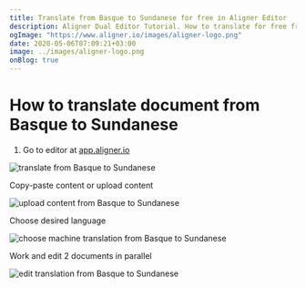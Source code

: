 ```yaml
---
title: Translate from Basque to Sundanese for free in Aligner Editor
description: Aligner Dual Editor Tutorial. How to translate for free from Basque to Sundanese. Aligner is multilingual document management platform. 
ogImage: "https://www.aligner.io/images/aligner-logo.png"
date: 2020-05-06T07:09:21+03:00
image: ../images/aligner-logo.png
onBlog: true
---
```


# How to translate document from Basque to Sundanese

1. Go to editor at [app.aligner.io](https://app.aligner.io "Aligner App web page")

![translate from Basque to Sundanese](../aligner-blank-editor.png "translate from Basque to Sundanese")

Copy-paste content or upload content

![upload content from Basque to Sundanese](../aligner-uploaded-document.png "upload content from Basque to Sundanese")

Choose desired language

![choose machine translation from Basque to Sundanese](../aligner-language-dropdown.png "choose machine translation from Basque to Sundanese")

Work and edit 2 documents in parallel

![edit translation from Basque to Sundanese](../aligner-double-sitded-editor.png "edit translation from Basque to Sundanese")

